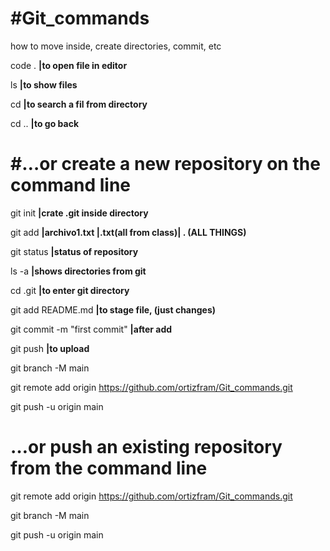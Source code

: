 # #Git_commands
how to move inside, create directories, commit, etc

code .            **|to open file in editor**

ls                **|to show files**

cd                **|to search a fil from directory**

cd ..             **|to go back**


# #…or create a new repository on the command line


git init          **|crate .git inside directory**

git add           **|archivo1.txt |.txt(all from class)| . (ALL THINGS)**
                  
                  

git status        **|status of repository**

ls -a             **|shows directories from git**

cd .git           **|to enter git directory**

git add README.md **|to stage file, (just changes)**

git commit -m "first commit"  **|after add**

git push         **|to upload**



git branch -M main

git remote add origin https://github.com/ortizfram/Git_commands.git

git push -u origin main


# …or push an existing repository from the command line

git remote add origin https://github.com/ortizfram/Git_commands.git

git branch -M main

git push -u origin main
